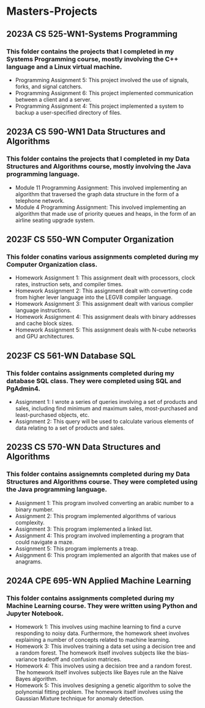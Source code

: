 # Masters-Projects
## 2023A CS 525-WN1-Systems Programming
### This folder contains the projects that I completed in my Systems Programming course, mostly involving the C++ language and a Linux virtual machine.
* Programming Assignment 5: This project involved the use of signals, forks, and signal catchers.
* Programming Assignment 6: This project implemented communication between a client and a server.
* Programming Assignment 4: This project implemented a system to backup a user-specified directory of files.
## 2023A CS 590-WN1 Data Structures and Algorithms
### This folder contains the projects that I completed in my Data Structures and Algorithms course, mostly involving the Java programming language.
* Module 11 Programming Assignment: This involved implementing an algorithm that traversed the graph data structure in the form of a telephone network.
* Module 4 Programming Assignment: This involved implementing an algorithm that made use of priority queues and heaps, in the form of an airline seating upgrade system.
## 2023F CS 550-WN Computer Organization
### This folder conatins various assignments completed during my Computer Organization class.
* Homework Assignment 1: This assignment dealt with processors, clock rates, instruction sets, and compiler times.
* Homework Assignment 2: This assignment dealt with converting code from higher lever language into the LEGV8 compiler language.
* Homework Assignment 3: This assignment dealt with various complier language instructions.
* Homework Assignment 4: This assignment deals with binary addresses and cache block sizes.
* Homework Assignment 5: This assignment deals with N-cube networks and GPU architectures.
## 2023F CS 561-WN Database SQL
### This folder contains assignments completed during my database SQL class. They were completed using SQL and PgAdmin4.
* Assignment 1: I wrote a series of queries involving a set of products and sales, including find minimum and maximum sales, most-purchased and least-purchased objects, etc.
* Assignment 2: This query will be used to calculate various elements of data relating to a set of products and sales.
## 2023S CS 570-WN Data Structures and Algorithms
### This folder contains assignemnts completed during my Data Structures and Algorithms course. They were completed using the Java programming language.
* Assignment 1: This program involved converting an arabic number to a binary number.
* Assignment 2: This program implemented algorithms of various complexity.
* Assignment 3: This program implemented a linked list.
* Assignment 4: This program involved implementing a program that could navigate a maze.
* Assignment 5: This program implements a treap.
* Asiggnment 6: This program implemented an algorith that makes use of anagrams.
## 2024A CPE 695-WN Applied Machine Learning
### This folder contains assignments completed during my Machine Learning course. They were written using Python and Jupyter Notebook.
* Homework 1: This involves using machine learning to find a curve responding to noisy data. Furthermore, the homework sheet involves explaining a number of concepts related to machine learning.
* Homework 3: This involves training a data set using a decision tree and a random forest. The homework itself involves subjects like the bias-variance tradeoff and confusion matrices.
* Homework 4: This involves using a decision tree and a random forest. The homework itself involves subjects like Bayes rule an the Naive Bayes algorithm.
* Homework 5: This involves designing a genetic algorithm to solve the polynomial fitting problem. The homework itself involves using the Gaussian Mixture technique for anomaly detection.
